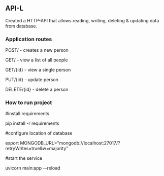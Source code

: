 ## API-L

Created a HTTP-API that allows reading, writing, deleting & updating data from database.

### Application routes
POST/ - creates a new person

GET/ - view a list of all people

GET/{id} - view a single person

PUT/{id} - update person

DELETE/{id} - delete a person


### How to run project
  #install requirements
  
  pip install -r requirements
  
  #configure location of database
  
  export MONGODB_URL="mongodb://localhost:27017/<db>?retryWrites=true&w=majority"
  
  #start the service
  
  uvicorn main:app --reload
